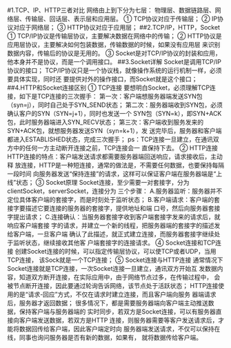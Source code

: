 #1.TCP、IP、HTTP三者对比
        网络由上到下分为七层：
            物理层、数据链路层、网络层、传输层、回话层、表示层和应用层。
        ① TCP协议对应于传输层；
        ② IP协议对应于网络层；
        ③ HTTP协议对应于应用层；
##2.TCP/IP，HTTP，Socket
        ① TCP/IP协议是传输层协议，主要解决数据在网络中的传输；
        ② HTTP协议是应用层协议，主要解决如何包装数据，传输数据的时候，如果没有应用层
    来识别数据内容，传输后的协议是无用的。
        ③ Socket是对TCP/IP协议的封装和应用，他本身并不是协议，而是一个调用接口。
##3.Socket详解
        Socket是调用TCP/IP协议的接口；
        TCP/IP协议只是一个协议栈，就像操作系统的运行机制一样，必须要具体实现，同时还
    要提供对外的操作接口，而Socket就是这个接口；
##4.HTTP和Socket连接区别
        ① TCP连接
            要想明白Socket，必须理解TCP连接，如下是TCP连接的三次握手：
            第一次：客户端想服务器端发送SYN包（syn=j），同时自己处于SYN_SEND状态；
            第二次：服务器端收到SYN包，必须确认客户的SYN（SYN=j+1），同时也发送一个
        SYN包（SYN=k），即SYN+ACK包，此时服务器端进入SYN_RECV状态；
            第三次：客户端收到服务发来的SYN+ACK包，就想服务器发送SYN（syn=k+1），发
        送完毕后，服务器和客户端都进入ESTABLISHED状态，完成三次握手；
            ps：TCP连接一旦建立，在通讯双方中的任何一方主动断开连接之前，TCP连接会一
        直保持下去。
        ② HTTP连接
            HTTP连接的特点：客户端发送请求都需要服务器端回送响应，请求接收后，主动释
        放连接，HTTP是一种短连接，通常的做法是，不需要任何数据，也要保持每隔一段时间
        向服务器发送“保持连接”的请求，这样可以保证客户端在服务器端是“上线”状态；
        ③ Socket原理
            Socket连接，至少需要一对套接字，分为clientSocket，serverSocket，连接分为
        三个步骤：
            A.服务器监听：服务器并不定位具体客户端的套接字，而是时刻处于监听状态；
            B.客户端请求：客户端的套接字要描述它要连接的服务器的套接字，提供地址和端
        口号，然后向服务器套接字提出请求；
            C.连接确认：当服务器套接字收到客户端套接字发来的请求后，就响应客户端套接
        字的请求，并建立一个新的线程，把服务器端的套接字的描述发给客户端，一旦客户端
        确认了此描述，就正式建立连接，而服务器套接字继续处于监听状态，继续接收其他客
        户端套接字的连接请求。
        ④ Socket连接和TCP连接
            创建Socket连接的时候，可以指定传输层协议，可以使TCP或者UDP，当用TCP连接，
        该Sock就是一个TCP连接；
        ⑤ Socket连接与HTTP连接
            通常情况下Socket连接就是TCP连接，一次Socket连接一旦建立，通讯双方开始互
        发数据内容，知道双方断开连接，在实际应用中，由于网络节点过多，在传输过程中，
        会被节点断开连接，因此要通过轮询告诉网络，该节点处于活跃状态；
            HTTP连接使用的是“请求-回应”方式，不仅在请求时建立连接，而且客户端向服务
        器端请求后，服务器才返回数据；
            很多情况下，都是需要服务器端向客户端主动推送数据，保持客户端与服务器端的
        实时同步，若双方是Socket连接，可以有服务器直接向客户端发送数据，若双方是HTTP
        连接，则服务器需要等客户发送请求后，才能将数据回传给客户端，因此客户端定时向
        服务器端发送请求，不仅可以保持在线，同事也询问服务器是否有新的数据，如果有，
        就将数据传给客户端。
        
